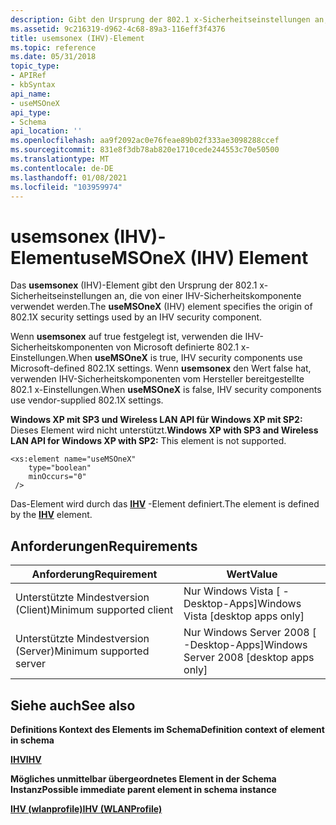 ```yaml
---
description: Gibt den Ursprung der 802.1 x-Sicherheitseinstellungen an, die von einer IHV-Sicherheitskomponente verwendet werden.
ms.assetid: 9c216319-d962-4c68-89a3-116eff3f4376
title: usemsonex (IHV)-Element
ms.topic: reference
ms.date: 05/31/2018
topic_type:
- APIRef
- kbSyntax
api_name:
- useMSOneX
api_type:
- Schema
api_location: ''
ms.openlocfilehash: aa9f2092ac0e76feae89b02f333ae3098288ccef
ms.sourcegitcommit: 831e8f3db78ab820e1710cede244553c70e50500
ms.translationtype: MT
ms.contentlocale: de-DE
ms.lasthandoff: 01/08/2021
ms.locfileid: "103959974"
---
```

# <a name="usemsonex-ihv-element"></a><span data-ttu-id="b8369-103">usemsonex (IHV)-Element</span><span class="sxs-lookup"><span data-stu-id="b8369-103">useMSOneX (IHV) Element</span></span>

<span data-ttu-id="b8369-104">Das **usemsonex** (IHV)-Element gibt den Ursprung der 802.1 x-Sicherheitseinstellungen an, die von einer IHV-Sicherheitskomponente verwendet werden.</span><span class="sxs-lookup"><span data-stu-id="b8369-104">The **useMSOneX** (IHV) element specifies the origin of 802.1X security settings used by an IHV security component.</span></span>

<span data-ttu-id="b8369-105">Wenn **usemsonex** auf true festgelegt ist, verwenden die IHV-Sicherheitskomponenten von Microsoft definierte 802.1 x-Einstellungen.</span><span class="sxs-lookup"><span data-stu-id="b8369-105">When **useMSOneX** is true, IHV security components use Microsoft-defined 802.1X settings.</span></span> <span data-ttu-id="b8369-106">Wenn **usemsonex** den Wert false hat, verwenden IHV-Sicherheitskomponenten vom Hersteller bereitgestellte 802.1 x-Einstellungen.</span><span class="sxs-lookup"><span data-stu-id="b8369-106">When **useMSOneX** is false, IHV security components use vendor-supplied 802.1X settings.</span></span>

<span data-ttu-id="b8369-107">**Windows XP mit SP3 und Wireless LAN API für Windows XP mit SP2:** Dieses Element wird nicht unterstützt.</span><span class="sxs-lookup"><span data-stu-id="b8369-107">**Windows XP with SP3 and Wireless LAN API for Windows XP with SP2:** This element is not supported.</span></span>

``` syntax
<xs:element name="useMSOneX"
    type="boolean"
    minOccurs="0"
 />
```

<span data-ttu-id="b8369-108">Das-Element wird durch das [**IHV**](wlan-profileschema-ihv-wlanprofile-element.md) -Element definiert.</span><span class="sxs-lookup"><span data-stu-id="b8369-108">The element is defined by the [**IHV**](wlan-profileschema-ihv-wlanprofile-element.md) element.</span></span>

## <a name="requirements"></a><span data-ttu-id="b8369-109">Anforderungen</span><span class="sxs-lookup"><span data-stu-id="b8369-109">Requirements</span></span>



| <span data-ttu-id="b8369-110">Anforderung</span><span class="sxs-lookup"><span data-stu-id="b8369-110">Requirement</span></span> | <span data-ttu-id="b8369-111">Wert</span><span class="sxs-lookup"><span data-stu-id="b8369-111">Value</span></span> |
|-------------------------------------|------------------------------------------------------|
| <span data-ttu-id="b8369-112">Unterstützte Mindestversion (Client)</span><span class="sxs-lookup"><span data-stu-id="b8369-112">Minimum supported client</span></span><br/> | <span data-ttu-id="b8369-113">Nur Windows Vista \[ -Desktop-Apps\]</span><span class="sxs-lookup"><span data-stu-id="b8369-113">Windows Vista \[desktop apps only\]</span></span><br/>       |
| <span data-ttu-id="b8369-114">Unterstützte Mindestversion (Server)</span><span class="sxs-lookup"><span data-stu-id="b8369-114">Minimum supported server</span></span><br/> | <span data-ttu-id="b8369-115">Nur Windows Server 2008 \[ -Desktop-Apps\]</span><span class="sxs-lookup"><span data-stu-id="b8369-115">Windows Server 2008 \[desktop apps only\]</span></span><br/> |



## <a name="see-also"></a><span data-ttu-id="b8369-116">Siehe auch</span><span class="sxs-lookup"><span data-stu-id="b8369-116">See also</span></span>

<dl> <dt>

<span data-ttu-id="b8369-117">**Definitions Kontext des Elements im Schema**</span><span class="sxs-lookup"><span data-stu-id="b8369-117">**Definition context of element in schema**</span></span>
</dt> <dt>

[<span data-ttu-id="b8369-118">**IHV**</span><span class="sxs-lookup"><span data-stu-id="b8369-118">**IHV**</span></span>](wlan-profileschema-ihv-wlanprofile-element.md)
</dt> <dt>

<span data-ttu-id="b8369-119">**Mögliches unmittelbar übergeordnetes Element in der Schema Instanz**</span><span class="sxs-lookup"><span data-stu-id="b8369-119">**Possible immediate parent element in schema instance**</span></span>
</dt> <dt>

[<span data-ttu-id="b8369-120">**IHV (wlanprofile)**</span><span class="sxs-lookup"><span data-stu-id="b8369-120">**IHV (WLANProfile)**</span></span>](wlan-profileschema-ihv-wlanprofile-element.md)
</dt> </dl>

 

 




